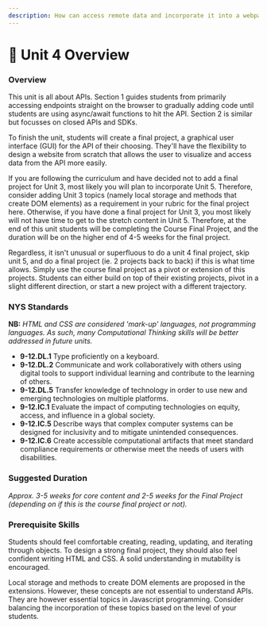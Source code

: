 ```yaml
---
description: How can access remote data and incorporate it into a webpage?
---
```


# 🔮 Unit 4 Overview

### Overview

This unit is all about APIs. Section 1 guides students from primarily accessing endpoints straight on the browser to gradually adding code until students are using async/await functions to hit the API. Section 2 is similar but focusses on closed APIs and SDKs.

To finish the unit, students will create a final project, a graphical user interface (GUI) for the API of their choosing. They'll have the flexibility to design a website from scratch that allows the user to visualize and access data from the API more easily. 

If you are following the curriculum and have decided not to add a final project for Unit 3, most likely you will plan to incorporate Unit 5. Therefore, consider adding Unit 3 topics (namely local storage and methods that create DOM elements) as a requirement in your rubric for the final project here. Otherwise, if you have done a final project for Unit 3, you most likely will not have time to get to the stretch content in Unit 5. Therefore, at the end of this unit students will be completing the Course Final Project, and the duration will be on the higher end of 4-5 weeks for the final project.

Regardless, it isn't unusual or superfluous to do a unit 4 final project, skip unit 5, and do a final project (ie. 2 projects back to back) if this is what time allows. Simply use the course final project as a pivot or extension of this projects. Students can either build on top of their existing projects, pivot in a slight different direction, or start a new project with a different trajectory.

### NYS Standards

**NB:** _HTML and CSS are considered 'mark-up' languages, not programming languages. As such, many Computational Thinking skills will be better addressed in future units._

* **9-12.DL.1** Type proficiently on a keyboard.
* **9-12.DL.2** Communicate and work collaboratively with others using digital tools to support individual learning and contribute to the learning of others.
* **9-12.DL.5** Transfer knowledge of technology in order to use new and emerging technologies on multiple platforms.
* **9-12.IC.1** Evaluate the impact of computing technologies on equity, access, and influence in a global society.
* **9-12.IC.5** Describe ways that complex computer systems can be designed for inclusivity and to mitigate unintended consequences.
* **9-12.IC.6** Create accessible computational artifacts that meet standard compliance requirements or otherwise meet the needs of users with disabilities.

### Suggested Duration

_Approx. 3-5 weeks for core content and 2-5 weeks for the Final Project (depending on if this is the course final project or not)._

### Prerequisite Skills

Students should feel comfortable creating, reading, updating, and iterating through objects. To design a strong final project, they should also feel confident writing HTML and CSS. A solid understanding in mutability is encouraged. 

Local storage and methods to create DOM elements are proposed in the extensions. However, these concepts are not essential to understand APIs. They are however essential topics in Javascript programming. Consider balancing the incorporation of these topics based on the level of your students.